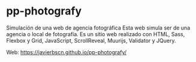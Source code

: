 # pp-photografy
Simulación de una web de agencia fotográfica
Esta web simula ser de una agencia o local de fotografía. Es un sitio web realizado con HTML, Sass, Flexbox y Grid, JavaScript, ScrollReveal, Muurijs, Validator y JQuery.

Web: https://javierbscn.github.io/pp-photografy/